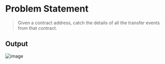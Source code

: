 # Problem Statement

> Given a contract address, catch the details of all the transfer events from that contract.

## Output

![image](https://user-images.githubusercontent.com/59107121/142210828-598e7c88-7cec-4b77-ad30-97be57baaa6d.png)
